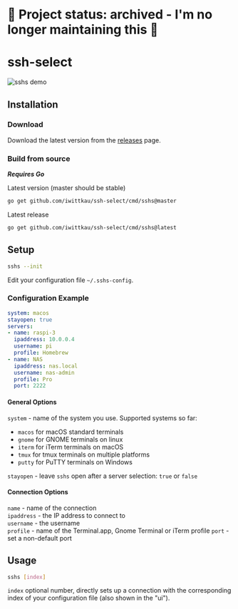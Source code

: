 
🌇 Project status: archived - I'm no longer maintaining this 🌇
===

# ssh-select

![sshs demo](.github/sshs.gif)

## Installation

### Download

Download the latest version from the [releases](https://github.com/iwittkau/ssh-select/releases) page.

### Build from source

***Requires Go***

Latest version (master should be stable)

```bash
go get github.com/iwittkau/ssh-select/cmd/sshs@master
```

Latest release

```bash
go get github.com/iwittkau/ssh-select/cmd/sshs@latest
```

## Setup

```bash
sshs --init
```

Edit your configuration file `~/.sshs-config`.

### Configuration Example

```yml
system: macos
stayopen: true
servers:
- name: raspi-3
  ipaddress: 10.0.0.4
  username: pi
  profile: Homebrew
- name: NAS
  ipaddress: nas.local
  username: nas-admin
  profile: Pro
  port: 2222
```

#### General Options

`system` - name of the system you use. Supported systems so far:
* `macos` for macOS standard terminals
* `gnome` for GNOME terminals on linux
* `iterm` for iTerm terminals on macOS
* `tmux` for tmux terminals on multiple platforms
* `putty` for PuTTY terminals on Windows   

`stayopen` - leave `sshs` open after a server selection: `true` or `false`

#### Connection Options

`name` - name of the connection  
`ipaddress` - the IP address to connect to  
`username` -  the username  
`profile` - name of the Terminal.app, Gnome Terminal or iTerm profile
`port` - set a non-default port


## Usage

```bash
sshs [index]
```

`index` optional number, directly sets up a connection with the corresponding index of your configuration file (also shown in the "ui").
